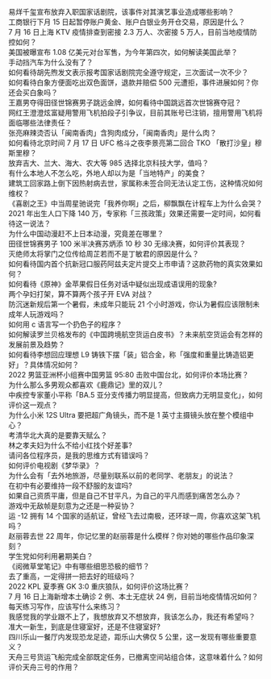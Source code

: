 易烊千玺宣布放弃入职国家话剧院，该事件对其演艺事业造成哪些影响？  
工商银行下月 15 日起暂停账户黄金、账户白银业务开仓交易，原因是什么？  
7 月 16 日上海 KTV 疫情排查到密接 2.3 万人、次密接 5 万人，目前当地疫情防控如何？  
美国被曝宣布 1.08 亿美元对台军售，为今年第四次，如何解读美国此举？  
手动挡汽车为什么没有了？  
如何看待胡先煦发文表示报考国家话剧院完全遵守规定，三次面试一次不少？  
如何看待白象方便面吃出双色面饼，退款并赔偿 500 元遭拒，事件进展如何？你还会买白象吗？  
王嘉男夺得田径世锦赛男子跳远金牌，如何看待中国跳远首次世锦赛夺冠？  
网红王澄澄炫富疑用警用飞机拍段子引争议，目前其账号已注销，擅用警用飞机将面临哪些法律责任？  
张亮麻辣烫否认「闽南香肉」含狗肉成分，「闽南香肉」是什么肉？  
如何看待北京时间 7 月 17 日 UFC 格斗之夜李景亮第二回合 TKO 「散打沙皇」穆斯里穆？  
放弃吉大、兰大、海大、农大等 985 选择北京科技大学，值吗？  
有什么本地人不怎么吃，外地人却以为是「当地特产」的美食？  
建筑工回家路上倒下因热射病去世，家属称未签合同无法认定工伤，这种情况如何维权？  
《喜剧之王》中当周星驰说完「我养你啊」之后，柳飘飘在计程车上为什么会哭？  
2021 年出生人口下降 140 万，专家称「三孩政策」效果还需要一定时间，如何看待这一说法？  
为什么中国动漫赶不上日本动漫，究竟差在哪里？  
田径世锦赛男子 100 米半决赛苏炳添 10 秒 30 无缘决赛，如何评价其表现？  
灭绝师太将掌门之位传给周芷若而不是丁敏君的原因是什么？  
如何看待国内首个抗新冠口服药阿兹夫定片提交上市申请？这款药物的真实效果如何？  
如何看待《原神》金苹果假日任务对话中疑似出现成语误用的现象?  
两个孕妇打架，算不算两个孩子开 EVA 对战？  
防沉迷新规后第一个暑假，未成年只能玩 21 个小时游戏，你认为暑假应该限制未成年人玩游戏吗？  
如何用 c 语言写一个扔色子的程序？  
如何解读罗兰贝格发布的《中国跨境航空货运白皮书》？未来航空货运会有怎样的发展前景及趋势？  
如何看待李想回应理想 L9 铸铁下摆「装」铝合金，称「强度和重量比铸造铝更好」？具体情况如何？  
2022 男篮亚洲杯小组赛中国男篮 95:80 击败中国台北，如何评价本场比赛？  
为什么那么多男观众都喜欢《鹿鼎记》里的双儿？  
中疾控专家董小平称「BA.5 亚分支传播力明显提高，但致病力无明显变化」，如何评价这一观点？  
为什么小米 12S Ultra 要把超广角镜头，而不是 1 英寸主摄镜头放在整个模组中心？  
考清华北大真的是要靠天赋么？  
林之孝夫妇为什么不给小红找个好差事?  
请问各位程序员，是我的思维方式有错误吗？  
如何评价电视剧《梦华录》？  
为什么会有「去外地旅游，尽量别联系以前的老同学、老朋友」的说法？  
在初中有必要维持一段不舒服的友谊吗?  
如果自己资质平庸，但是自己不甘平凡，为自己的平凡而感到痛苦怎么办？  
游戏中无敌帧是刻意为之还是一种妥协？  
运 -12 拥有 14 个国家的适航证，曾经飞去过南极，还环球一周，你喜欢这架飞机吗？  
赵丽蓉去世 22 周年，你记忆里的赵丽蓉是什么模样？你对她的哪些作品印象深刻？  
学生党如何利用暑期美白？  
《阅微草堂笔记》中有哪些细思恐极的细节？  
去了重高，一定得拼一把去好的班级吗？  
2022 KPL 夏季赛 GK 3:0 重庆狼队，如何评价这场比赛？  
7 月 16 日上海新增本土确诊 2 例、本土无症状 24 例，目前当地疫情情况如何？  
每天练习写作，应该写什么来练习？  
我感觉我的学业跟不上了，我想放弃又不想放弃，我该怎么办，我还有希望吗？  
准大一新生，到底是住寝室好，还是不住寝室好?  
四川乐山一餐厅内发现恐龙足迹，距乐山大佛仅 5 公里，这一发现有哪些重要意义？  
天舟三号货运飞船完成全部既定任务，已撤离空间站组合体，这意味着什么？如何评价天舟三号的作用？  
